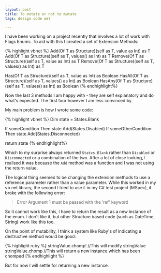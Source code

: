 ```yaml
---
layout: post
title: To mutate or not to mutate
tags: design code net

---
```


I have been working on a project recently that involves a lot of work with Flags Enums.  To aid with this I created a set of Extension Methods:

{% highlight vbnet %}
Add(Of T as Structure)(self as T, value as Int) as T
Add(Of T as Structure)(self as T, values() as Int) as T
Remove(Of T as Structure)(self as T, value as Int) as T
Remove(Of T as Structure)(self as T, values() as Int) as T

Has(Of T as Structure)(self as T, value as Int) as Boolean
HasAll(Of T as Structure)(self as T, values() as Int) as Boolean
HasAny(Of T as Structure)(self as T, values() as Int) as Boolean
{% endhighlight%}

Now the last 3 methods I am happy with - they are self explanatory and do what's expected.  The first four however I am less convinced by.

My main problem is how I wrote some code:

{% highlight vbnet %}
Dim state = States.Blank

If someCondition Then state.Add(States.Disabled)
If someOtherCondition Then state.Add(States.Disconnected)

return state
{% endhighlight%}

Which to my surprise always returned `States.Blank` rather than `Disabled` or `Disconnected` or a combination of the two.  After a lot of close looking, I realised it was because the `Add` method was a function and I was not using the return value.

The logical thing seemed to be changing the extension methods to use a reference parameter rather than a value parameter.  While this worked in my vb.net library, the second I tried to use it in my C# test project (MSpec), it broke with the following error:

>Error	Argument 1 must be passed with the 'ref' keyword

So it cannot work like this, I have to return the result as a new instance of the enum.  I don't like it, but other Structure based code (such as DateTime, String) work like this too.

On the point of mutability, I think a system like Ruby's of indicating a destructive method would be good:

{% highlight ruby %}
stringValue.chomp!		//This will modify stringValue
stringValue.chomp		//This will return a new instance which has been chomped
{% endhighlight %}

But for now I will settle for returning a new instance.
